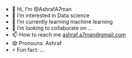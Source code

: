 - 👋 Hi, I’m @AshrafA7man
- 👀 I’m interested in Data science 
- 🌱 I’m currently learning machine learning 
- 💞️ I’m looking to collaborate on ...
- 📫 How to reach me ashraf.a7man@gmail.com
- 😄 Pronouns: Ashraf
- ⚡ Fun fact: ...

<!---
AshrafA7man/AshrafA7man is a ✨ special ✨ repository because its `README.md` (this file) appears on your GitHub profile.
You can click the Preview link to take a look at your changes.
--->
